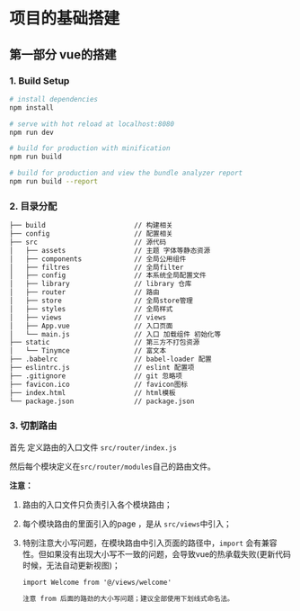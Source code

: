 # 项目的基础搭建

## 第一部分 vue的搭建

### 1. Build Setup

``` bash
# install dependencies
npm install

# serve with hot reload at localhost:8080
npm run dev

# build for production with minification
npm run build

# build for production and view the bundle analyzer report
npm run build --report
```

### 2. 目录分配
```markdown
├── build                      // 构建相关  
├── config                     // 配置相关
├── src                        // 源代码
│   ├── assets                 // 主题 字体等静态资源 
│   ├── components             // 全局公用组件
│   ├── filtres                // 全局filter
│   ├── config                 // 本系统全局配置文件
│   ├── library                // library 仓库
│   ├── router                 // 路由
│   ├── store                  // 全局store管理
│   ├── styles                 // 全局样式
│   ├── views                  // views
│   ├── App.vue                // 入口页面
│   └── main.js                // 入口 加载组件 初始化等
├── static                     // 第三方不打包资源
│   └── Tinymce                // 富文本
├── .babelrc                   // babel-loader 配置
├── eslintrc.js                // eslint 配置项
├── .gitignore                 // git 忽略项
├── favicon.ico                // favicon图标
├── index.html                 // html模板
└── package.json               // package.json
```

### 3. 切割路由

首先 定义路由的入口文件 `src/router/index.js`

然后每个模块定义在`src/router/modules`自己的路由文件。

**注意：**
1. 路由的入口文件只负责引入各个模块路由；
2. 每个模块路由的里面引入的page ，是从 `src/views`中引入；
3. 特别注意大小写问题，在模块路由中引入页面的路径中，`import` 会有兼容性。但如果没有出现大小写不一致的问题，会导致vue的热承载失败(更新代码时候，无法自动更新视图)；

    ```markdown
    import Welcome from '@/views/welcome'
 
    注意 from 后面的路劲的大小写问题；建议全部使用下划线式命名法。
    ```
    



